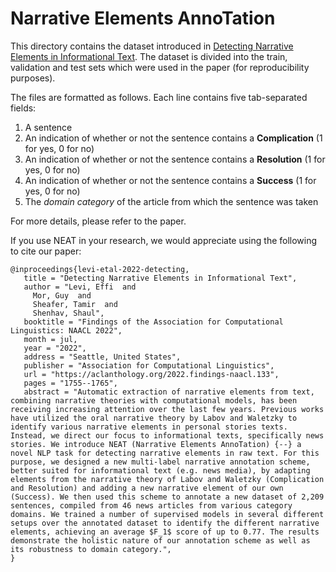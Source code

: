 # Narrative Elements AnnoTation
This directory contains the dataset introduced in [Detecting Narrative Elements in Informational Text](https://aclanthology.org/2022.findings-naacl.133/). The dataset is divided into the train, validation and test sets which were used in the paper (for reproducibility purposes). 

The files are formatted as follows. Each line contains five tab-separated fields:
1. A sentence
2. An indication of whether or not the sentence contains a **Complication** (1 for yes, 0 for no)
3. An indication of whether or not the sentence contains a **Resolution** (1 for yes, 0 for no)
4. An indication of whether or not the sentence contains a **Success** (1 for yes, 0 for no)
5. The *domain category* of the article from which the sentence was taken

For more details, please refer to the paper.

If you use NEAT in your research, we would appreciate using the following to cite our paper:
```
@inproceedings{levi-etal-2022-detecting,
   title = "Detecting Narrative Elements in Informational Text",
   author = "Levi, Effi  and
     Mor, Guy  and
     Sheafer, Tamir  and
     Shenhav, Shaul",
   booktitle = "Findings of the Association for Computational Linguistics: NAACL 2022",
   month = jul,
   year = "2022",
   address = "Seattle, United States",
   publisher = "Association for Computational Linguistics",
   url = "https://aclanthology.org/2022.findings-naacl.133",
   pages = "1755--1765",
   abstract = "Automatic extraction of narrative elements from text, combining narrative theories with computational models, has been receiving increasing attention over the last few years. Previous works have utilized the oral narrative theory by Labov and Waletzky to identify various narrative elements in personal stories texts. Instead, we direct our focus to informational texts, specifically news stories. We introduce NEAT (Narrative Elements AnnoTation) {--} a novel NLP task for detecting narrative elements in raw text. For this purpose, we designed a new multi-label narrative annotation scheme, better suited for informational text (e.g. news media), by adapting elements from the narrative theory of Labov and Waletzky (Complication and Resolution) and adding a new narrative element of our own (Success). We then used this scheme to annotate a new dataset of 2,209 sentences, compiled from 46 news articles from various category domains. We trained a number of supervised models in several different setups over the annotated dataset to identify the different narrative elements, achieving an average $F_1$ score of up to 0.77. The results demonstrate the holistic nature of our annotation scheme as well as its robustness to domain category.",
}
```

